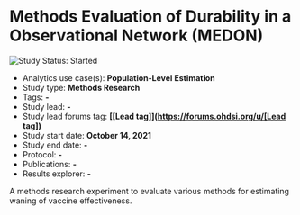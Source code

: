 Methods Evaluation of Durability in a Observational Network (MEDON)
===================================================================

<img src="https://img.shields.io/badge/Study%20Status-Started-blue.svg" alt="Study Status: Started">

- Analytics use case(s): **Population-Level Estimation**
- Study type: **Methods Research**
- Tags: **-**
- Study lead: **-**
- Study lead forums tag: **[[Lead tag]](https://forums.ohdsi.org/u/[Lead tag])**
- Study start date: **October 14, 2021**
- Study end date: **-**
- Protocol: **-**
- Publications: **-**
- Results explorer: **-**

A methods research experiment to evaluate various methods for estimating waning of vaccine effectiveness.
